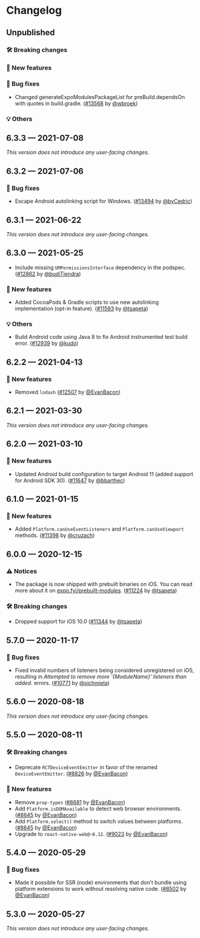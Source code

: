 # Changelog

## Unpublished

### 🛠 Breaking changes

### 🎉 New features

### 🐛 Bug fixes

- Changed generateExpoModulesPackageList for preBuild.dependsOn with quotes in build.gradle. ([#13568](https://github.com/expo/expo/pull/13568) by [@wbroek](https://github.com/wbroek))

### 💡 Others

## 6.3.3 — 2021-07-08

_This version does not introduce any user-facing changes._

## 6.3.2 — 2021-07-06

### 🐛 Bug fixes

- Escape Android autolinking script for Windows. ([#13494](https://github.com/expo/expo/pull/13494) by [@byCedric](https://github.com/byCedric))

## 6.3.1 — 2021-06-22

_This version does not introduce any user-facing changes._

## 6.3.0 — 2021-05-25

- Include missing `UMPermissionsInterface` dependency in the podspec. ([#12862](https://github.com/expo/expo/pull/12862) by [@budiTjendra](https://github.com/budiTjendra))

### 🎉 New features

- Added CocoaPods & Gradle scripts to use new autolinking implementation (opt-in feature). ([#11593](https://github.com/expo/expo/pull/11593) by [@tsapeta](https://github.com/tsapeta))

### 💡 Others

- Build Android code using Java 8 to fix Android instrumented test build error. ([#12939](https://github.com/expo/expo/pull/12939) by [@kudo](https://github.com/kudo))

## 6.2.2 — 2021-04-13

### 🎉 New features

- Removed `lodash` ([#12507](https://github.com/expo/expo/pull/12507) by [@EvanBacon](https://github.com/EvanBacon))

## 6.2.1 — 2021-03-30

_This version does not introduce any user-facing changes._

## 6.2.0 — 2021-03-10

### 🎉 New features

- Updated Android build configuration to target Android 11 (added support for Android SDK 30). ([#11647](https://github.com/expo/expo/pull/11647) by [@bbarthec](https://github.com/bbarthec))

## 6.1.0 — 2021-01-15

### 🎉 New features

- Added `Platform.canUseEventListeners` and `Platform.canUseViewport` methods. ([#11398](https://github.com/expo/expo/pull/11398) by [@cruzach](https://github.com/cruzach))

## 6.0.0 — 2020-12-15

### ⚠️ Notices

- The package is now shipped with prebuilt binaries on iOS. You can read more about it on [expo.fyi/prebuilt-modules](https://expo.fyi/prebuilt-modules). ([#11224](https://github.com/expo/expo/pull/11224) by [@tsapeta](https://github.com/tsapeta))

### 🛠 Breaking changes

- Dropped support for iOS 10.0 ([#11344](https://github.com/expo/expo/pull/11344) by [@tsapeta](https://github.com/tsapeta))

## 5.7.0 — 2020-11-17

### 🐛 Bug fixes

- Fixed invalid numbers of listeners being considered unregistered on iOS, resulting in _Attempted to remove more '{ModuleName}' listeners than added._ errors. ([#10771](https://github.com/expo/expo/pull/10771) by [@sjchmiela](https://github.com/sjchmiela))

## 5.6.0 — 2020-08-18

_This version does not introduce any user-facing changes._

## 5.5.0 — 2020-08-11

### 🛠 Breaking changes

- Deprecate `RCTDeviceEventEmitter` in favor of the renamed `DeviceEventEmitter`. ([#8826](https://github.com/expo/expo/pull/8826) by [@EvanBacon](https://github.com/EvanBacon))

### 🎉 New features

- Remove `prop-types` ([#8681](https://github.com/expo/expo/pull/8681) by [@EvanBacon](https://github.com/EvanBacon))
- Add `Platform.isDOMAvailable` to detect web browser environments. ([#8645](https://github.com/expo/expo/pull/8645) by [@EvanBacon](https://github.com/EvanBacon))
- Add `Platform.select()` method to switch values between platforms. ([#8645](https://github.com/expo/expo/pull/8645) by [@EvanBacon](https://github.com/EvanBacon))
- Upgrade to `react-native-web@~0.12`. ([#9023](https://github.com/expo/expo/pull/9023) by [@EvanBacon](https://github.com/EvanBacon))

## 5.4.0 — 2020-05-29

### 🐛 Bug fixes

- Made it possible for SSR (node) environments that don't bundle using platform extensions to work without resolving native code. ([#8502](https://github.com/expo/expo/pull/8502) by [@EvanBacon](https://github.com/EvanBacon))

## 5.3.0 — 2020-05-27

_This version does not introduce any user-facing changes._
